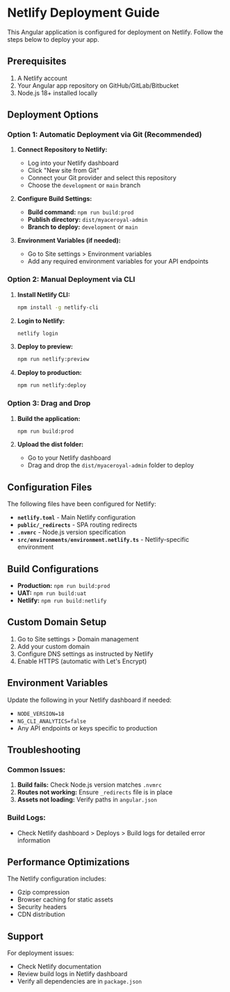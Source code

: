 # Netlify Deployment Guide

This Angular application is configured for deployment on Netlify. Follow the steps below to deploy your app.

## Prerequisites

1. A Netlify account
2. Your Angular app repository on GitHub/GitLab/Bitbucket
3. Node.js 18+ installed locally

## Deployment Options

### Option 1: Automatic Deployment via Git (Recommended)

1. **Connect Repository to Netlify:**
   - Log into your Netlify dashboard
   - Click "New site from Git"
   - Connect your Git provider and select this repository
   - Choose the `development` or `main` branch

2. **Configure Build Settings:**
   - **Build command:** `npm run build:prod`
   - **Publish directory:** `dist/myaceroyal-admin`
   - **Branch to deploy:** `development` or `main`

3. **Environment Variables (if needed):**
   - Go to Site settings > Environment variables
   - Add any required environment variables for your API endpoints

### Option 2: Manual Deployment via CLI

1. **Install Netlify CLI:**
   ```bash
   npm install -g netlify-cli
   ```

2. **Login to Netlify:**
   ```bash
   netlify login
   ```

3. **Deploy to preview:**
   ```bash
   npm run netlify:preview
   ```

4. **Deploy to production:**
   ```bash
   npm run netlify:deploy
   ```

### Option 3: Drag and Drop

1. **Build the application:**
   ```bash
   npm run build:prod
   ```

2. **Upload the dist folder:**
   - Go to your Netlify dashboard
   - Drag and drop the `dist/myaceroyal-admin` folder to deploy

## Configuration Files

The following files have been configured for Netlify:

- **`netlify.toml`** - Main Netlify configuration
- **`public/_redirects`** - SPA routing redirects
- **`.nvmrc`** - Node.js version specification
- **`src/environments/environment.netlify.ts`** - Netlify-specific environment

## Build Configurations

- **Production:** `npm run build:prod`
- **UAT:** `npm run build:uat`
- **Netlify:** `npm run build:netlify`

## Custom Domain Setup

1. Go to Site settings > Domain management
2. Add your custom domain
3. Configure DNS settings as instructed by Netlify
4. Enable HTTPS (automatic with Let's Encrypt)

## Environment Variables

Update the following in your Netlify dashboard if needed:

- `NODE_VERSION=18`
- `NG_CLI_ANALYTICS=false`
- Any API endpoints or keys specific to production

## Troubleshooting

### Common Issues:

1. **Build fails:** Check Node.js version matches `.nvmrc`
2. **Routes not working:** Ensure `_redirects` file is in place
3. **Assets not loading:** Verify paths in `angular.json`

### Build Logs:
- Check Netlify dashboard > Deploys > Build logs for detailed error information

## Performance Optimizations

The Netlify configuration includes:

- Gzip compression
- Browser caching for static assets
- Security headers
- CDN distribution

## Support

For deployment issues:
- Check Netlify documentation
- Review build logs in Netlify dashboard
- Verify all dependencies are in `package.json`
